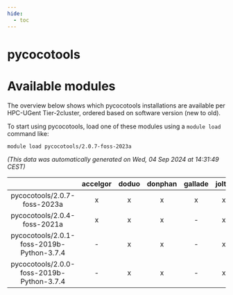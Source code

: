 ```yaml
---
hide:
  - toc
---
```


pycocotools
===========

# Available modules


The overview below shows which pycocotools installations are available per HPC-UGent Tier-2cluster, ordered based on software version (new to old).

To start using pycocotools, load one of these modules using a `module load` command like:

```shell
module load pycocotools/2.0.7-foss-2023a
```

*(This data was automatically generated on Wed, 04 Sep 2024 at 14:31:49 CEST)*  

| |accelgor|doduo|donphan|gallade|joltik|shinx|skitty|
| :---: | :---: | :---: | :---: | :---: | :---: | :---: | :---: |
|pycocotools/2.0.7-foss-2023a|x|x|x|x|x|x|x|
|pycocotools/2.0.4-foss-2021a|x|x|x|-|x|-|x|
|pycocotools/2.0.1-foss-2019b-Python-3.7.4|-|x|x|-|x|-|x|
|pycocotools/2.0.0-foss-2019b-Python-3.7.4|-|x|x|-|x|-|x|
